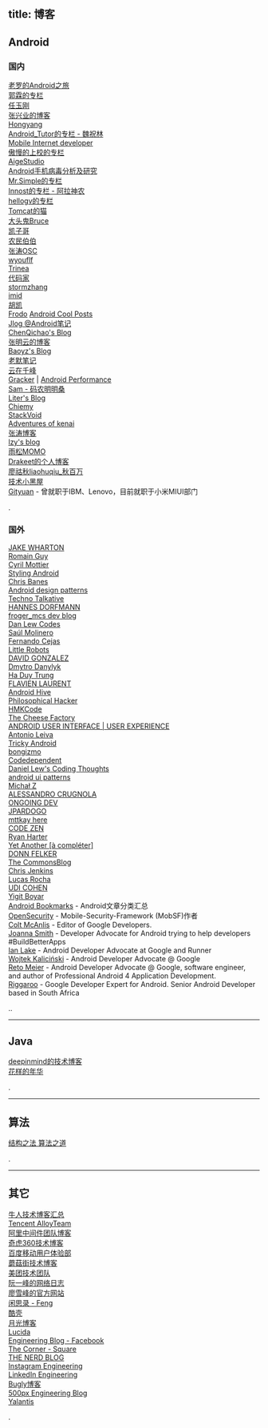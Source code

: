 title: 博客
---

## Android

### 国内

[老罗的Android之旅](http://blog.csdn.net/Luoshengyang/)   
[郭霖的专栏](http://blog.csdn.net/guolin_blog)   
[任玉刚](http://blog.csdn.net/singwhatiwanna)   
[张兴业的博客](http://blog.csdn.net/xyz_lmn)   
[Hongyang](http://blog.csdn.net/lmj623565791)   
[Android_Tutor的专栏 - 魏祝林](http://blog.csdn.net/android_tutor)   
[Mobile Internet developer](http://blog.csdn.net/xiaanming)   
[傲慢的上校的专栏](http://blog.csdn.net/lilu_leo)   
[AigeStudio](http://blog.csdn.net/aigestudio)   
[Android手机病毒分析及研究](http://blog.csdn.net/androidsecurity)   
[Mr.Simple的专栏](http://blog.csdn.net/bboyfeiyu)    
[Innost的专栏 - 阿拉神农](http://blog.csdn.net/innost)    
[hellogv的专栏](http://blog.csdn.net/hellogv)   
[Tomcat的猫](http://blog.csdn.net/eclipsexys)   
[大头鬼Bruce](http://blog.csdn.net/lzyzsd/)    
[凯子哥](http://blog.csdn.net/zhaokaiqiang1992)   
[农民伯伯](http://www.cnblogs.com/over140/)   
[张涛OSC](http://my.oschina.net/kymjs/blog)     
[wyouflf](http://my.oschina.net/u/1171837)  
[Trinea](http://www.trinea.cn/)   
[代码家](http://blog.daimajia.com/)   
[stormzhang](http://stormzhang.com/)   
[imid](http://www.imid.me/)   
[胡凯](http://hukai.me/)   
[Frodo](http://frodoking.github.io/)
[Android Cool Posts](http://greenrobot.me/)   
[Jlog @Android笔记](http://www.race604.com/)   
[ChenQichao's Blog](http://chenqichao.me/)    
[张明云的博客](http://zmywly8866.github.io/)   
[Baoyz's Blog](http://baoyz.com/)   
[老默笔记](http://lmbj.net/)   
[云在千峰](http://blog.chengyunfeng.com/)   
[Gracker](http://www.grackertalk.com/) | [Android Performance](http://androidperformance.com/)   
[Sam - 码农明明桑](http://blog.isming.me/)   
[Liter's Blog](http://www.vmatianyu.cn/)   
[Chiemy](http://chiemy.com/)   
[StackVoid](http://stackvoid.com/)   
[Adventures of kenai](http://blog.kenai.cc/)   
[张涛博客](http://kymjs.com/)   
[lzy's blog](http://lzyblog.com/)   
[雨松MOMO](http://www.xuanyusong.com/)   
[Drakeet的个人博客](http://drakeet.me/)     
[廖祜秋liaohuqiu_秋百万](http://liaohuqiu.net/cn/)    
[技术小黑屋](http://droidyue.com/)         
[Gityuan](http://gityuan.com/)  - 曾就职于IBM、Lenovo，目前就职于小米MIUI部门    

.

### 国外   

[JAKE WHARTON](http://jakewharton.com/blog)   
[Romain Guy](http://www.curious-creature.com/category/android/)   
[Cyril Mottier](http://cyrilmottier.com/)   
[Styling Android](http://blog.stylingandroid.com/)   
[Chris Banes](https://chris.banes.me/)   
[Android design patterns](http://www.androiddesignpatterns.com/)   
[Techno Talkative](http://www.technotalkative.com/)   
[HANNES DORFMANN](http://hannesdorfmann.com/)   
[froger_mcs dev blog](http://frogermcs.github.io/)   
[Dan Lew Codes](http://blog.danlew.net/)   
[Saúl Molinero](http://saulmm.github.io/)   
[Fernando Cejas](http://fernandocejas.com/)   
[Little Robots](http://littlerobots.nl/blog/)   
[DAVID GONZALEZ](http://www.malmstein.com/)   
[Dmytro Danylyk](http://www.dmytrodanylyk.com/#/blog)   
[Ha Duy Trung](http://www.hidroh.com/)   
[FLAVIEN LAURENT](http://flavienlaurent.com/)   
[Android Hive](http://www.androidhive.info/)   
[Philosophical Hacker](http://www.philosophicalhacker.com/)   
[HMKCode](http://hmkcode.com/)   
[The Cheese Factory](http://inthecheesefactory.com/blog)   
[ANDROID USER INTERFACE | USER EXPERIENCE](http://androiduiux.com/)   
[Antonio Leiva](http://antonioleiva.com/)   
[Tricky Android](http://trickyandroid.com/)   
[bongizmo](http://www.bongizmo.com/blog/)   
[Codedependent](http://graphics-geek.blogspot.com/)   
[Daniel Lew's Coding Thoughts](http://daniel-codes.blogspot.com/)   
[android ui patterns](http://www.androiduipatterns.com/)   
[Michał Z](http://mzgreen.github.io/)    
[ALESSANDRO CRUGNOLA](http://blog.sephiroth.it/)   
[ONGOING DEV ](http://gmariotti.blogspot.it/)    
[JPARDOGO](https://medium.com/@jpardogo)   
[mttkay here](http://mttkay.github.io/)    
[CODE ZEN](http://arpitonline.com/category/android/)   
[Ryan Harter](http://ryanharter.com/)   
[Yet Another [à compléter]](http://blog.neteril.org/)   
[DONN FELKER](http://www.donnfelker.com/)    
[The CommonsBlog](https://commonsware.com/blog/)   
[Chris Jenkins](http://chrisjenx.com/)   
[Lucas Rocha](http://lucasr.org/)   
[UDI COHEN](http://blog.udinic.com/)     
[Yigit Boyar](http://www.birbit.com/)    
[Android Bookmarks](http://androidbookmarks.net/) - Android文章分类汇总     
[OpenSecurity](http://opensecurity.in/) -  Mobile-Security-Framework (MobSF)作者  
[Colt McAnlis](https://medium.com/@duhroach) - Editor of Google Developers.  
[Joanna Smith](https://medium.com/@dontmesswithjo) - Developer Advocate for Android trying to help developers #BuildBetterApps   
[Ian Lake](https://medium.com/@ianhlake) - Android Developer Advocate at Google and Runner   
[Wojtek Kaliciński](https://medium.com/@wkalicinski) - Android Developer Advocate @ Google   
[Reto Meier](https://medium.com/@retomeier) - Android Developer Advocate @ Google, software engineer, and author of Professional Android 4 Application Development.   
[Riggaroo](https://riggaroo.co.za/) - Google Developer Expert for Android. Senior Android Developer based in South Africa   

..

----------------------------------------

## Java   

[deepinmind的技术博客](http://it.deepinmind.com/)   
[花样的年华](http://calvin1978.blogcn.com/)     

.

----------------------------------------

## 算法   
[结构之法 算法之道](http://blog.csdn.net/v_july_v)     

.

----------------------------------------

## 其它   

[牛人技术博客汇总](http://geniusblog.sinaapp.com/)   
[Tencent AlloyTeam](http://alloyteam.github.io/)   
[阿里中间件团队博客](http://jm.taobao.org/)   
[奇虎360技术博客](http://blogs.360.cn/)   
[百度移动用户体验部](http://mux.baidu.com/?page_id=10)   
[蘑菇街技术博客](http://mogu.io/)   
[美团技术团队](http://tech.meituan.com/)   
[阮一峰的网络日志](http://www.ruanyifeng.com/home.html)   
[廖雪峰的官方网站](http://www.liaoxuefeng.com/)   
[闲思录 - Feng](http://dbanotes.net/)   
[酷壳](http://coolshell.cn/)   
[月光博客](http://www.williamlong.info/)   
[Lucida](http://zh.lucida.me/)   
[Engineering Blog - Facebook](https://code.facebook.com/posts/)   
[The Corner - Square](https://corner.squareup.com/)   
[THE NERD BLOG](https://www.bignerdranch.com/blog/)    
[Instagram Engineering](http://instagram-engineering.tumblr.com/)   
[LinkedIn Engineering](https://engineering.linkedin.com/)    
[Bugly博客](http://bugly.qq.com/blog/)      
[500px Engineering Blog](http://developers.500px.com/)      
[Yalantis](http://yalantis.com/blog/)  

.

